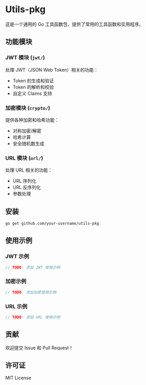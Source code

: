 # Utils-pkg

这是一个通用的 Go 工具函数包，提供了常用的工具函数和实用程序。

## 功能模块

### JWT 模块 (`jwt/`)

处理 JWT（JSON Web Token）相关的功能：
- Token 的生成和验证
- Token 的解析和校验
- 自定义 Claims 支持

### 加密模块 (`crypto/`)

提供各种加密和哈希功能：
- 对称加密/解密
- 哈希计算
- 安全随机数生成

### URL 模块 (`url/`)

处理 URL 相关的功能：
- URL 序列化
- URL 反序列化
- 参数处理

## 安装

```bash
go get github.com/your-username/utils-pkg
```

## 使用示例

### JWT 示例
```go
// TODO: 添加 JWT 使用示例
```

### 加密示例
```go
// TODO: 添加加密使用示例
```

### URL 示例
```go
// TODO: 添加 URL 使用示例
```

## 贡献

欢迎提交 Issue 和 Pull Request！

## 许可证

MIT License